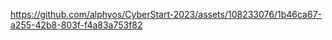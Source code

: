 

https://github.com/alphyos/CyberStart-2023/assets/108233076/1b46ca67-a255-42b8-803f-f4a83a753f82

